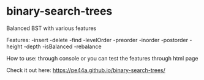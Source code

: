 # binary-search-trees

Balanced BST with various features

Features: 
-insert
-delete
-find
-levelOrder
-preorder
-inorder
-postorder
-height
-depth
-isBalanced
-rebalance


How to use: through console or you can test the features through html page


Check it out here: https://pe44a.github.io/binary-search-trees/
